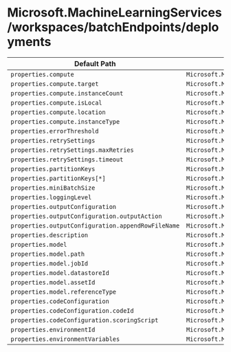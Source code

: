 # Microsoft.MachineLearningServices/workspaces/batchEndpoints/deployments

| Default Path | Alias |
|---|---|
| `properties.compute` | `Microsoft.MachineLearningServices/workspaces/batchEndpoints/deployments/compute` |
| `properties.compute.target` | `Microsoft.MachineLearningServices/workspaces/batchEndpoints/deployments/compute.target` |
| `properties.compute.instanceCount` | `Microsoft.MachineLearningServices/workspaces/batchEndpoints/deployments/compute.instanceCount` |
| `properties.compute.isLocal` | `Microsoft.MachineLearningServices/workspaces/batchEndpoints/deployments/compute.isLocal` |
| `properties.compute.location` | `Microsoft.MachineLearningServices/workspaces/batchEndpoints/deployments/compute.location` |
| `properties.compute.instanceType` | `Microsoft.MachineLearningServices/workspaces/batchEndpoints/deployments/compute.instanceType` |
| `properties.errorThreshold` | `Microsoft.MachineLearningServices/workspaces/batchEndpoints/deployments/errorThreshold` |
| `properties.retrySettings` | `Microsoft.MachineLearningServices/workspaces/batchEndpoints/deployments/retrySettings` |
| `properties.retrySettings.maxRetries` | `Microsoft.MachineLearningServices/workspaces/batchEndpoints/deployments/retrySettings.maxRetries` |
| `properties.retrySettings.timeout` | `Microsoft.MachineLearningServices/workspaces/batchEndpoints/deployments/retrySettings.timeout` |
| `properties.partitionKeys` | `Microsoft.MachineLearningServices/workspaces/batchEndpoints/deployments/partitionKeys` |
| `properties.partitionKeys[*]` | `Microsoft.MachineLearningServices/workspaces/batchEndpoints/deployments/partitionKeys[*]` |
| `properties.miniBatchSize` | `Microsoft.MachineLearningServices/workspaces/batchEndpoints/deployments/miniBatchSize` |
| `properties.loggingLevel` | `Microsoft.MachineLearningServices/workspaces/batchEndpoints/deployments/loggingLevel` |
| `properties.outputConfiguration` | `Microsoft.MachineLearningServices/workspaces/batchEndpoints/deployments/outputConfiguration` |
| `properties.outputConfiguration.outputAction` | `Microsoft.MachineLearningServices/workspaces/batchEndpoints/deployments/outputConfiguration.outputAction` |
| `properties.outputConfiguration.appendRowFileName` | `Microsoft.MachineLearningServices/workspaces/batchEndpoints/deployments/outputConfiguration.appendRowFileName` |
| `properties.description` | `Microsoft.MachineLearningServices/workspaces/batchEndpoints/deployments/description` |
| `properties.model` | `Microsoft.MachineLearningServices/workspaces/batchEndpoints/deployments/model.OutputPath` |
| `properties.model.path` | `Microsoft.MachineLearningServices/workspaces/batchEndpoints/deployments/model.OutputPath.path` |
| `properties.model.jobId` | `Microsoft.MachineLearningServices/workspaces/batchEndpoints/deployments/model.OutputPath.jobId` |
| `properties.model.datastoreId` | `Microsoft.MachineLearningServices/workspaces/batchEndpoints/deployments/model.DataPath.datastoreId` |
| `properties.model.assetId` | `Microsoft.MachineLearningServices/workspaces/batchEndpoints/deployments/model.Id.assetId` |
| `properties.model.referenceType` | `Microsoft.MachineLearningServices/workspaces/batchEndpoints/deployments/model.referenceType` |
| `properties.codeConfiguration` | `Microsoft.MachineLearningServices/workspaces/batchEndpoints/deployments/codeConfiguration` |
| `properties.codeConfiguration.codeId` | `Microsoft.MachineLearningServices/workspaces/batchEndpoints/deployments/codeConfiguration.codeId` |
| `properties.codeConfiguration.scoringScript` | `Microsoft.MachineLearningServices/workspaces/batchEndpoints/deployments/codeConfiguration.scoringScript` |
| `properties.environmentId` | `Microsoft.MachineLearningServices/workspaces/batchEndpoints/deployments/environmentId` |
| `properties.environmentVariables` | `Microsoft.MachineLearningServices/workspaces/batchEndpoints/deployments/environmentVariables` |

